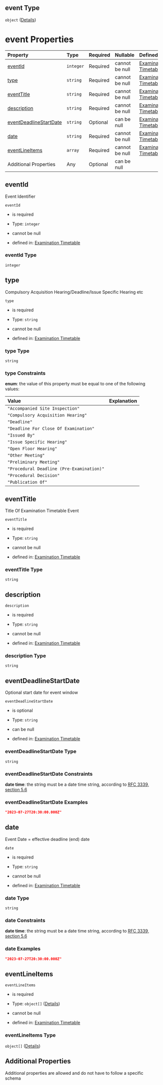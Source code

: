 ## event Type

`object` ([Details](nsip-exam-timetable-defs-event.md))

# event Properties

| Property                                          | Type      | Required | Nullable       | Defined by                                                                                                                                                                    |
| :------------------------------------------------ | :-------- | :------- | :------------- | :---------------------------------------------------------------------------------------------------------------------------------------------------------------------------- |
| [eventId](#eventid)                               | `integer` | Required | cannot be null | [Examination Timetable](nsip-exam-timetable-defs-event-properties-eventid.md "nsip-exam-timetable.schema.json#/$defs/event/properties/eventId")                               |
| [type](#type)                                     | `string`  | Required | cannot be null | [Examination Timetable](nsip-exam-timetable-defs-event-properties-type.md "nsip-exam-timetable.schema.json#/$defs/event/properties/type")                                     |
| [eventTitle](#eventtitle)                         | `string`  | Required | cannot be null | [Examination Timetable](nsip-exam-timetable-defs-event-properties-eventtitle.md "nsip-exam-timetable.schema.json#/$defs/event/properties/eventTitle")                         |
| [description](#description)                       | `string`  | Required | cannot be null | [Examination Timetable](nsip-exam-timetable-defs-event-properties-description.md "nsip-exam-timetable.schema.json#/$defs/event/properties/description")                       |
| [eventDeadlineStartDate](#eventdeadlinestartdate) | `string`  | Optional | can be null    | [Examination Timetable](nsip-exam-timetable-defs-event-properties-eventdeadlinestartdate.md "nsip-exam-timetable.schema.json#/$defs/event/properties/eventDeadlineStartDate") |
| [date](#date)                                     | `string`  | Required | cannot be null | [Examination Timetable](nsip-exam-timetable-defs-event-properties-date.md "nsip-exam-timetable.schema.json#/$defs/event/properties/date")                                     |
| [eventLineItems](#eventlineitems)                 | `array`   | Required | cannot be null | [Examination Timetable](nsip-exam-timetable-defs-event-properties-eventlineitems.md "nsip-exam-timetable.schema.json#/$defs/event/properties/eventLineItems")                 |
| Additional Properties                             | Any       | Optional | can be null    |                                                                                                                                                                               |

## eventId

Event Identifier

`eventId`

*   is required

*   Type: `integer`

*   cannot be null

*   defined in: [Examination Timetable](nsip-exam-timetable-defs-event-properties-eventid.md "nsip-exam-timetable.schema.json#/$defs/event/properties/eventId")

### eventId Type

`integer`

## type

Compulsory Acquisition Hearing/Deadline/Issue Specific Hearing etc

`type`

*   is required

*   Type: `string`

*   cannot be null

*   defined in: [Examination Timetable](nsip-exam-timetable-defs-event-properties-type.md "nsip-exam-timetable.schema.json#/$defs/event/properties/type")

### type Type

`string`

### type Constraints

**enum**: the value of this property must be equal to one of the following values:

| Value                                     | Explanation |
| :---------------------------------------- | :---------- |
| `"Accompanied Site Inspection"`           |             |
| `"Compulsory Acquisition Hearing"`        |             |
| `"Deadline"`                              |             |
| `"Deadline For Close Of Examination"`     |             |
| `"Issued By"`                             |             |
| `"Issue Specific Hearing"`                |             |
| `"Open Floor Hearing"`                    |             |
| `"Other Meeting"`                         |             |
| `"Preliminary Meeting"`                   |             |
| `"Procedural Deadline (Pre-Examination)"` |             |
| `"Procedural Decision"`                   |             |
| `"Publication Of"`                        |             |

## eventTitle

Title Of Examination Timetable Event

`eventTitle`

*   is required

*   Type: `string`

*   cannot be null

*   defined in: [Examination Timetable](nsip-exam-timetable-defs-event-properties-eventtitle.md "nsip-exam-timetable.schema.json#/$defs/event/properties/eventTitle")

### eventTitle Type

`string`

## description



`description`

*   is required

*   Type: `string`

*   cannot be null

*   defined in: [Examination Timetable](nsip-exam-timetable-defs-event-properties-description.md "nsip-exam-timetable.schema.json#/$defs/event/properties/description")

### description Type

`string`

## eventDeadlineStartDate

Optional start date for event window

`eventDeadlineStartDate`

*   is optional

*   Type: `string`

*   can be null

*   defined in: [Examination Timetable](nsip-exam-timetable-defs-event-properties-eventdeadlinestartdate.md "nsip-exam-timetable.schema.json#/$defs/event/properties/eventDeadlineStartDate")

### eventDeadlineStartDate Type

`string`

### eventDeadlineStartDate Constraints

**date time**: the string must be a date time string, according to [RFC 3339, section 5.6](https://tools.ietf.org/html/rfc3339 "check the specification")

### eventDeadlineStartDate Examples

```json
"2023-07-27T20:30:00.000Z"
```

## date

Event Date = effective deadline (end) date

`date`

*   is required

*   Type: `string`

*   cannot be null

*   defined in: [Examination Timetable](nsip-exam-timetable-defs-event-properties-date.md "nsip-exam-timetable.schema.json#/$defs/event/properties/date")

### date Type

`string`

### date Constraints

**date time**: the string must be a date time string, according to [RFC 3339, section 5.6](https://tools.ietf.org/html/rfc3339 "check the specification")

### date Examples

```json
"2023-07-27T20:30:00.000Z"
```

## eventLineItems



`eventLineItems`

*   is required

*   Type: `object[]` ([Details](nsip-exam-timetable-defs-line-item.md))

*   cannot be null

*   defined in: [Examination Timetable](nsip-exam-timetable-defs-event-properties-eventlineitems.md "nsip-exam-timetable.schema.json#/$defs/event/properties/eventLineItems")

### eventLineItems Type

`object[]` ([Details](nsip-exam-timetable-defs-line-item.md))

## Additional Properties

Additional properties are allowed and do not have to follow a specific schema
